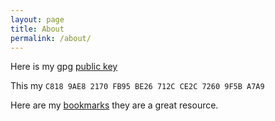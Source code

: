 ```yaml
---
layout: page
title: About
permalink: /about/
---
```


Here is my gpg [public key][pub-key]

This my `C818 9AE8 2170 FB95 BE26 712C CE2C 7260 9F5B A7A9`

Here are my [bookmarks][bookmarks] they are a great resource.

[pub-key]: https://keybase.io/pdxjohnny/key.asc
[bookmarks]: /assets/bookmarks.html
